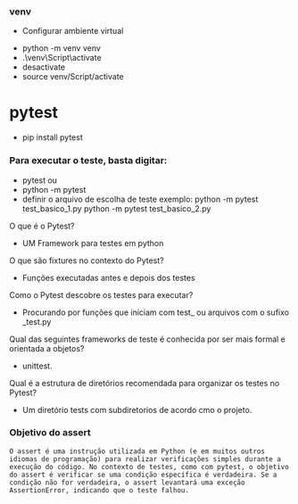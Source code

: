 ### venv
-  Configurar ambiente virtual
*  python -m venv venv
* .\venv\Script\activate
*  desactivate
*  source venv/Script/activate

# pytest
* pip install pytest

### Para executar o teste, basta digitar:
 * pytest
 ou
 * python -m pytest
 *  definir o arquivo de escolha de teste exemplo:
 python -m pytest test_basico_1.py 
 python -m pytest test_basico_2.py 

O que é o Pytest?
- UM Framework para testes em python

O que são fixtures no contexto do Pytest?
- Funções executadas antes e depois dos testes

Como o Pytest descobre os testes para executar?
- Procurando por funções que iniciam com test_ ou arquivos com o sufixo _test.py

Qual das seguintes frameworks de teste é conhecida por ser mais formal e orientada a objetos?
- unittest.

Qual é a estrutura de diretórios recomendada para organizar os testes no Pytest?
- Um diretório tests com subdiretorios de acordo cmo o projeto.

### Objetivo do assert
``
O assert é uma instrução utilizada em Python (e em muitos outros idiomas de programação) para realizar verificações simples durante a execução do código. No contexto de testes, como com pytest, o objetivo do assert é verificar se uma condição específica é verdadeira. Se a condição não for verdadeira, o assert levantará uma exceção AssertionError, indicando que o teste falhou.
``









